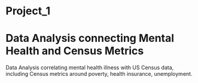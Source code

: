 # Project_1
# Data Analysis connecting Mental Health and Census Metrics
Data Analysis correlating mental health illness with US Census data, including Census metrics around poverty, health insurance, unemployment. 
